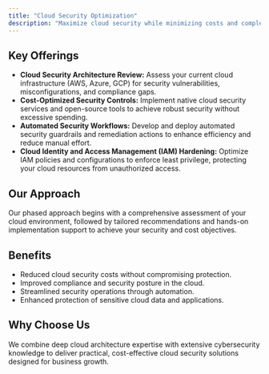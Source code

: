 ```yaml
---
title: "Cloud Security Optimization"
description: "Maximize cloud security while minimizing costs and complexity for growing businesses."
---
```


## Key Offerings

*   **Cloud Security Architecture Review:** Assess your current cloud infrastructure (AWS, Azure, GCP) for security vulnerabilities, misconfigurations, and compliance gaps.
*   **Cost-Optimized Security Controls:** Implement native cloud security services and open-source tools to achieve robust security without excessive spending.
*   **Automated Security Workflows:** Develop and deploy automated security guardrails and remediation actions to enhance efficiency and reduce manual effort.
*   **Cloud Identity and Access Management (IAM) Hardening:** Optimize IAM policies and configurations to enforce least privilege, protecting your cloud resources from unauthorized access.

## Our Approach
Our phased approach begins with a comprehensive assessment of your cloud environment, followed by tailored recommendations and hands-on implementation support to achieve your security and cost objectives.

## Benefits
*   Reduced cloud security costs without compromising protection.
*   Improved compliance and security posture in the cloud.
*   Streamlined security operations through automation.
*   Enhanced protection of sensitive cloud data and applications.

## Why Choose Us
We combine deep cloud architecture expertise with extensive cybersecurity knowledge to deliver practical, cost-effective cloud security solutions designed for business growth.